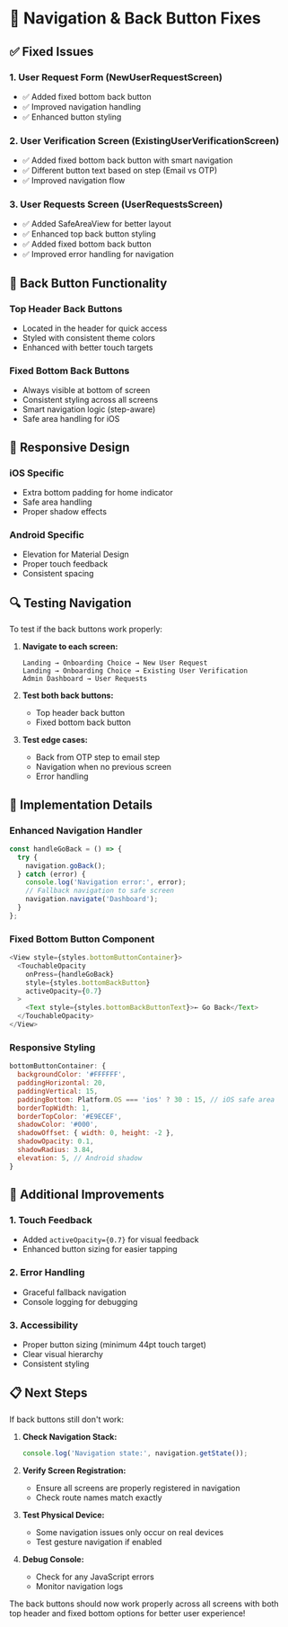 # 🔧 Navigation & Back Button Fixes

## ✅ Fixed Issues

### 1. **User Request Form (NewUserRequestScreen)**
- ✅ Added fixed bottom back button
- ✅ Improved navigation handling
- ✅ Enhanced button styling

### 2. **User Verification Screen (ExistingUserVerificationScreen)**
- ✅ Added fixed bottom back button with smart navigation
- ✅ Different button text based on step (Email vs OTP)
- ✅ Improved navigation flow

### 3. **User Requests Screen (UserRequestsScreen)**
- ✅ Added SafeAreaView for better layout
- ✅ Enhanced top back button styling
- ✅ Added fixed bottom back button
- ✅ Improved error handling for navigation

## 🎯 Back Button Functionality

### Top Header Back Buttons
- Located in the header for quick access
- Styled with consistent theme colors
- Enhanced with better touch targets

### Fixed Bottom Back Buttons
- Always visible at bottom of screen
- Consistent styling across all screens
- Smart navigation logic (step-aware)
- Safe area handling for iOS

## 📱 Responsive Design

### iOS Specific
- Extra bottom padding for home indicator
- Safe area handling
- Proper shadow effects

### Android Specific
- Elevation for Material Design
- Proper touch feedback
- Consistent spacing

## 🔍 Testing Navigation

To test if the back buttons work properly:

1. **Navigate to each screen:**
   ```
   Landing → Onboarding Choice → New User Request
   Landing → Onboarding Choice → Existing User Verification
   Admin Dashboard → User Requests
   ```

2. **Test both back buttons:**
   - Top header back button
   - Fixed bottom back button

3. **Test edge cases:**
   - Back from OTP step to email step
   - Navigation when no previous screen
   - Error handling

## 🚀 Implementation Details

### Enhanced Navigation Handler
```javascript
const handleGoBack = () => {
  try {
    navigation.goBack();
  } catch (error) {
    console.log('Navigation error:', error);
    // Fallback navigation to safe screen
    navigation.navigate('Dashboard');
  }
};
```

### Fixed Bottom Button Component
```javascript
<View style={styles.bottomButtonContainer}>
  <TouchableOpacity 
    onPress={handleGoBack} 
    style={styles.bottomBackButton}
    activeOpacity={0.7}
  >
    <Text style={styles.bottomBackButtonText}>← Go Back</Text>
  </TouchableOpacity>
</View>
```

### Responsive Styling
```javascript
bottomButtonContainer: {
  backgroundColor: '#FFFFFF',
  paddingHorizontal: 20,
  paddingVertical: 15,
  paddingBottom: Platform.OS === 'ios' ? 30 : 15, // iOS safe area
  borderTopWidth: 1,
  borderTopColor: '#E9ECEF',
  shadowColor: '#000',
  shadowOffset: { width: 0, height: -2 },
  shadowOpacity: 0.1,
  shadowRadius: 3.84,
  elevation: 5, // Android shadow
}
```

## 🔧 Additional Improvements

### 1. Touch Feedback
- Added `activeOpacity={0.7}` for visual feedback
- Enhanced button sizing for easier tapping

### 2. Error Handling
- Graceful fallback navigation
- Console logging for debugging

### 3. Accessibility
- Proper button sizing (minimum 44pt touch target)
- Clear visual hierarchy
- Consistent styling

## 📋 Next Steps

If back buttons still don't work:

1. **Check Navigation Stack:**
   ```javascript
   console.log('Navigation state:', navigation.getState());
   ```

2. **Verify Screen Registration:**
   - Ensure all screens are properly registered in navigation
   - Check route names match exactly

3. **Test Physical Device:**
   - Some navigation issues only occur on real devices
   - Test gesture navigation if enabled

4. **Debug Console:**
   - Check for any JavaScript errors
   - Monitor navigation logs

The back buttons should now work properly across all screens with both top header and fixed bottom options for better user experience!
